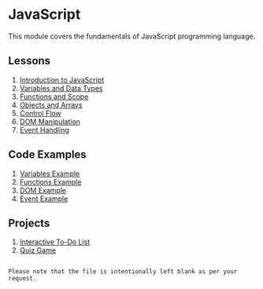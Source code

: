 # JavaScript

This module covers the fundamentals of JavaScript programming language.

## Lessons

1. [Introduction to JavaScript](lessons/01_introduction_to_javascript.md)
2. [Variables and Data Types](lessons/02_variables_and_data_types.md)
3. [Functions and Scope](lessons/03_functions_and_scope.md)
4. [Objects and Arrays](lessons/04_objects_and_arrays.md)
5. [Control Flow](lessons/05_control_flow.md)
6. [DOM Manipulation](lessons/06_dom_manipulation.md)
7. [Event Handling](lessons/07_event_handling.md)

## Code Examples

1. [Variables Example](code-examples/01_variables_example.js)
2. [Functions Example](code-examples/02_functions_example.js)
3. [DOM Example](code-examples/03_dom_example.js)
4. [Event Example](code-examples/04_event_example.js)

## Projects

1. [Interactive To-Do List](projects/interactive_to_do_list/README.md)
2. [Quiz Game](projects/quiz_game/README.md)
```

Please note that the file is intentionally left blank as per your request.
